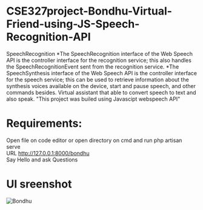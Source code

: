 # CSE327project-Bondhu-Virtual-Friend-using-JS-Speech-Recognition-API
SpeechRecognition
*The SpeechRecognition interface of the Web Speech API is the controller interface for the recognition service; this also handles the SpeechRecognitionEvent sent from the recognition service.
*The SpeechSynthesis interface of the Web Speech API is the controller interface for the speech service; this can be used to retrieve information about the synthesis voices available on the device, start and pause speech, and other commands besides.
Virtual assistant that able to convert speech to text and also speak.
"This project was builed using Javascipt webspeech API"


# Requirements:
Open file on code editor or open directory on cmd and run php artisan serve </br>
URL http://127.0.0.1:8000/bondhu </br>
Say Hello and ask Questions</br>
# UI sreenshot
![Bondhu](https://user-images.githubusercontent.com/83463788/226614710-7cb1a343-4427-4908-b6f4-ef6bbd519700.png)


